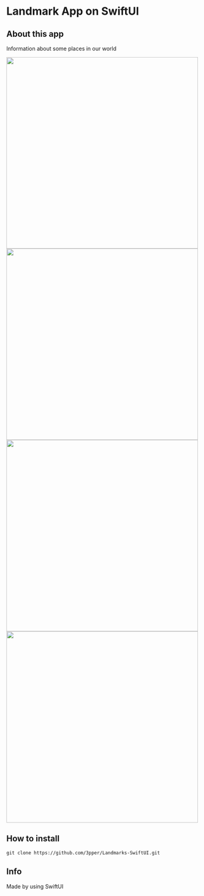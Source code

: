 # Landmark App on SwiftUI

## About this app

Information about some places in our world

<img src="https://github.com/3pper/Landmarks-SwiftUI/blob/main/Documents/image1.png" width="500">

<img src="https://github.com/3pper/Landmarks-SwiftUI/blob/main/Documents/image2.png" width="500">

<img src="https://github.com/3pper/Landmarks-SwiftUI/blob/main/Documents/image3.png" width="500">

<img src="https://github.com/3pper/Landmarks-SwiftUI/blob/main/Documents/image4.png" width="500">

## How to install 

```
git clone https://github.com/3pper/Landmarks-SwiftUI.git
```
## Info 

Made by using SwiftUI
